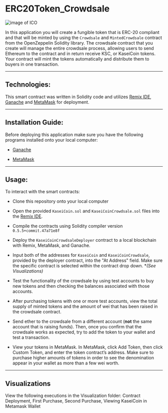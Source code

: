 # ERC20Token_Crowdsale

![image of ICO](https://www.asktraders.com/wp-content/uploads/2020/08/Was-ist-ein-ICO-1536x864.jpg)

In this application you will create a fungible token that is ERC-20 compliant and that will be minted by using the `Crowdsale` and `MintedCrowdsale` contract from the OpenZeppelin Solidity library. The crowdsale contract that you create will manage the entire crowdsale process, allowing users to send Ethereum to the contract and in return receive KSC, or KaseiCoin tokens. Your contract will mint the tokens automatically and distribute them to buyers in one transaction.

---

## Technologies:

This smart contract was written in Solidity code and utilizes [Remix IDE](https://remix.ethereum.org/), [Ganache](https://trufflesuite.com/ganache/index.html) and [MetaMask](https://metamask.io/) for deployment. 

---

## Installation Guide:

Before deploying this application make sure you have the following programs installed onto your local computer:

* [Ganache](https://trufflesuite.com/ganache/index.html)

* [MetaMask](https://metamask.io/)

---

## Usage:

To interact with the smart contracts:

* Clone this repository onto your local computer

* Open the provided `KaseiCoin.sol` and `KaseiCoinCrowdsale.sol` files into the [Remix IDE](https://remix.ethereum.org/).

* Compile the contracts using Solidity compiler version `0.5.5+commit.47a71e8f`

* Deploy the `KaseiCoinCrowdsaleDeployer` contract to a local blockchain with Remix, MetaMask, and Ganache.

* Input both of the addresses for `KaseiCoin` and `KaseiCoinCrowdsale`, provided by the deployer contract, into the "At Address" field. Make sure the specific contract is selected within the contract drop down. **(*See Visualizations)**

* Test the functionality of the crowdsale by using test accounts to buy new tokens and then checking the balances associated with those accounts.

* After purchasing tokens with one or more test accounts, view the total supply of minted tokens and the amount of wei that has been raised in the crowdsale contract.

* Send ether to the crowdsale from a different account (**not** the same account that is raising funds). Then, once you confirm that the crowdsale works as expected, try to add the token to your wallet and test a transaction.

* View your tokens in MetaMask. In MetaMask, click Add Token, then click Custom Token,  and enter the token contract’s address. Make sure to purchase higher amounts of tokens in order to see the denomination appear in your wallet as more than a few wei worth.

---

## Visualizations 

View the following executions in the Visualization folder: Contract Deployment, First Purchase, Second Purchase, Viewing KaseiCoin in Metamask Wallet
